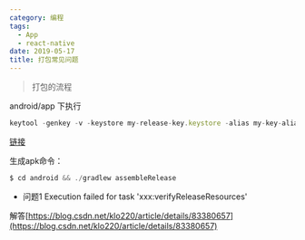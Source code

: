 ```yaml
---
category: 编程
tags:
  - App
  - react-native
date: 2019-05-17
title: 打包常见问题
---
```


> 打包的流程

android/app 下执行
```js
keytool -genkey -v -keystore my-release-key.keystore -alias my-key-alias -keyalg RSA -keysize 2048 -validity 10000
```

[链接](https://blog.csdn.net/LeoJame/article/details/77060857)

生成apk命令： 
```js
$ cd android && ./gradlew assembleRelease
```
* 问题1
Execution failed for task 'xxx:verifyReleaseResources'

解答[https://blog.csdn.net/klo220/article/details/83380657](https://blog.csdn.net/klo220/article/details/83380657)

